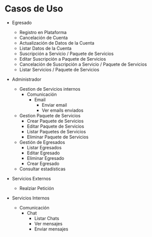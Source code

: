 # Casos de Uso

- Egresado
  - Registro en Plataforma
  - Cancelación de Cuenta
  - Actualización de Datos de la Cuenta
  - Listar Datos de la Cuenta
  - Suscripción a Servicio / Paquete de Servicios
  - Editar Suscripción a Paquete de Servicios
  - Cancelación de Suscripción a Servicio / Paquete de Servicios
  - Listar Servicios / Paquete de Servicios
 
- Administrador
  - Gestion de Servicios internos
    - Comunicación
      - Email
        - Enviar email
        - Ver emails enviados
  - Gestion Paquete de Servicios
    - Crear Paquete de Servicios
    - Editar Paquete de Servicios
    - Listar Paquetes de Servicios
    - Eliminar Paquete de Servicios
  - Gestión de Egresados
    - Listar Egresados
    - Editar Egresado
    - Eliminar Egresado
    - Crear Egresado
  - Consultar estadísticas

- Servicios Externos
  - Realziar Petición

- Servicios Internos
  - Comunicación
    - Chat
      - Listar Chats
      - Ver mensajes
      - Enviar mensajes